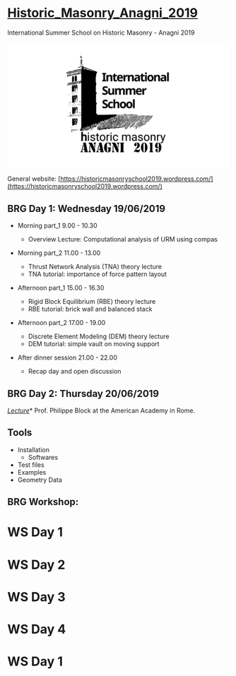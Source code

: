 # [Historic_Masonry_Anagni_2019](http://www.block.arch.ethz.ch/brg/teaching/historic-masonry-summer-school-anagni-2019)
International Summer School on Historic Masonry - Anagni 2019

![img](Tools/masonry_structures_school_2019_anagni-logo-e1547807560485_1550829849_1920x1080.png)

General website: [https://historicmasonryschool2019.wordpress.com/](https://historicmasonryschool2019.wordpress.com/)


## BRG Day 1: Wednesday 19/06/2019

   * Morning part_1 9.00 - 10.30
      * Overview Lecture: Computational analysis of URM using compas

   
   * Morning part_2 11.00 - 13.00
      * Thrust Network Analysis (TNA) theory lecture
      * TNA tutorial: importance of force pattern layout
      
      
   * Afternoon part_1 15.00 - 16.30
      * Rigid Block Equilibrium (RBE) theory lecture
      * RBE tutorial: brick wall and balanced stack

   
   * Afternoon part_2 17.00 - 19.00
      * Discrete Element Modeling (DEM) theory lecture
      * DEM tutorial: simple vault on moving support
      
      
   * After dinner session 21.00 - 22.00
      * Recap day and open discussion


## BRG Day 2: Thursday  20/06/2019

   *[Lecture](https://www.dropbox.com/s/6sq1ypvg06iaabq/20190110_Tongji_PBlock.pdf?dl=0)** Prof. Philippe Block at the American Academy in Rome.


## Tools
* Installation
  * Softwares
* Test files
* Examples
* Geometry Data

## BRG Workshop:
 # WS Day 1
 # WS Day 2
 # WS Day 3
 # WS Day 4
 # WS Day 1
 
